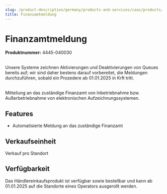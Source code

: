 ```yaml
---
slug: /product-description/germany/products-and-services/caas/products/tax-authority-notifications
title: Finanzamtmeldung
---
```


# Finanzamtmeldung

**Produktnummer:** 4445-040030

<div class="alert alert--warning" role="alert">
<br />
Unsere Systeme zeichnen Aktivierungen und Deaktivierungen von Queues bereits auf; wir sind daher bestens darauf vorbereitet, die Meldungen durchzuführen, sobald ein Prozedere ab 01.01.2025 in Krft tritt.<br /></div><br />


Mitteilung an das zuständige Finanzamt von Inbetriebnahme bzw. Außerbetriebnahme von elektronischen Aufzeichnungssystemen.
## Features

- Automatisierte Meldung an das zuständige Finanzamt


## Verkaufseinheit

Verkauf pro Standort

## Verfügbarkeit

Das Händlereinkaufsprodukt ist verfügbar sowie bestellbar und kann ab 01.01.2025 auf die Standorte eines Operators ausgerollt werden.
